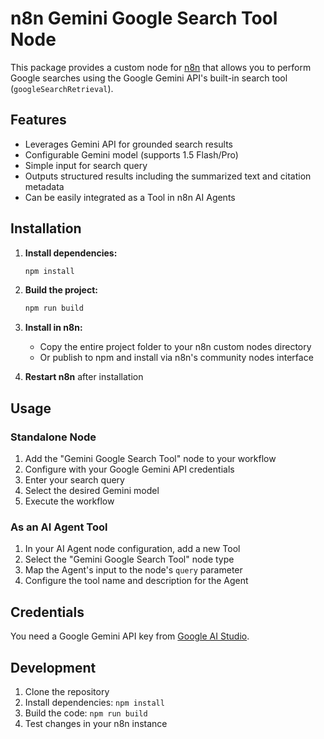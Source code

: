 # n8n Gemini Google Search Tool Node

This package provides a custom node for [n8n](https://n8n.io/) that allows you to perform Google searches using the Google Gemini API's built-in search tool (`googleSearchRetrieval`).

## Features

* Leverages Gemini API for grounded search results
* Configurable Gemini model (supports 1.5 Flash/Pro)
* Simple input for search query
* Outputs structured results including the summarized text and citation metadata
* Can be easily integrated as a Tool in n8n AI Agents

## Installation

1. **Install dependencies:**
   ```bash
   npm install
   ```

2. **Build the project:**
   ```bash
   npm run build
   ```

3. **Install in n8n:**
   - Copy the entire project folder to your n8n custom nodes directory
   - Or publish to npm and install via n8n's community nodes interface

4. **Restart n8n** after installation

## Usage

### Standalone Node
1. Add the "Gemini Google Search Tool" node to your workflow
2. Configure with your Google Gemini API credentials
3. Enter your search query
4. Select the desired Gemini model
5. Execute the workflow

### As an AI Agent Tool
1. In your AI Agent node configuration, add a new Tool
2. Select the "Gemini Google Search Tool" node type
3. Map the Agent's input to the node's `query` parameter
4. Configure the tool name and description for the Agent

## Credentials
You need a Google Gemini API key from [Google AI Studio](https://ai.google.dev/).

## Development
1. Clone the repository
2. Install dependencies: `npm install`
3. Build the code: `npm run build`
4. Test changes in your n8n instance